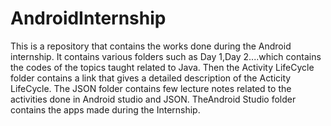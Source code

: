 # AndroidInternship
This is a repository that contains the works done during the Android internship. It contains various folders such as Day 1,Day 2....which contains the codes of the topics taught related  to Java. Then the Activity LifeCycle folder contains a link that gives a detailed description of the Acticity LifeCycle. The JSON folder contains few lecture notes related to the activities done in Android studio and JSON.
TheAndroid Studio folder contains the apps made during the Internship.
